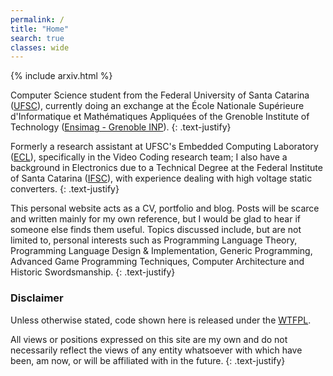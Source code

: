 ```yaml
---
permalink: /
title: "Home"
search: true
classes: wide
---
```


{% include arxiv.html %}

Computer Science student from the Federal University of Santa Catarina ([UFSC](https://ufsc.br/)), currently doing an exchange at the École Nationale Supérieure d'Informatique et Mathématiques Appliquées of the Grenoble Institute of Technology ([Ensimag - Grenoble INP](https://ensimag.grenoble-inp.fr/en/education/embedded-systems-and-software-devices)).
{: .text-justify}

Formerly a research assistant at UFSC's Embedded Computing Laboratory ([ECL](https://eclab.paginas.ufsc.br/)), specifically in the Video Coding research team; I also have a background in Electronics due to a Technical Degree at the Federal Institute of Santa Catarina ([IFSC](http://florianopolis.ifsc.edu.br/)), with experience dealing with high voltage static converters.
{: .text-justify}

This personal website acts as a CV, portfolio and blog.
Posts will be scarce and written mainly for my own reference, but I would be glad to hear if someone else finds them useful.
Topics discussed include, but are not limited to, personal interests such as Programming Language Theory, Programming Language Design & Implementation, Generic Programming, Advanced Game Programming Techniques, Computer Architecture and Historic Swordsmanship.
{: .text-justify}


### Disclaimer

Unless otherwise stated, code shown here is released under the [WTFPL](http://www.wtfpl.net/).

All views or positions expressed on this site are my own and do not necessarily reflect the views of any entity whatsoever with which have been, am now, or will be affiliated with in the future.
{: .text-justify}
